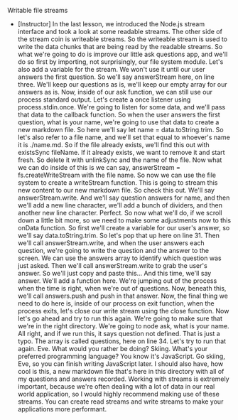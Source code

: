 Writable file streams
- [Instructor] In the last lesson, we introduced the Node.js stream interface and took a look at some readable streams. The other side of the stream coin is writeable streams. So the writeable stream is used to write the data chunks that are being read by the readable streams. So what we're going to do is improve our little ask questions app, and we'll do so first by importing, not surprisingly, our file system module. Let's also add a variable for the stream. We won't use it until our user answers the first question. So we'll say answerStream here, on line three. We'll keep our questions as is, we'll keep our empty array for our answers as is. Now, inside of our ask function, we can still use our process standard output. Let's create a once listener using process.stdin.once. We're going to listen for some data, and we'll pass that data to the callback function. So when the user answers the first question, what is your name, we're going to use that data to create a new markdown file. So here we'll say let name = data.toString.trim. So let's also refer to a file name, and we'll set that equal to whoever's name it is ./name.md. So if the file already exists, we'll find this out with existsSync fileName. If it already exists, we want to remove it and start fresh. So delete it with unlinkSync and the name of the file. Now what we can do inside of this is we can say, answerStream = fs.createWriteStream with the file name. So now we can use the file system to create a writeStream function. This is going to stream this new content to our new markdown file. So check this out. We'll say answerStream.write. And we'll say question answers for name, and then we'll add a new line character, we'll add a bunch of dividers, and then another new line character. Perfect. So now what we'll do, if we scroll down a little bit more, so we need to make some adjustments now to this onData function. So first we'll create a variable for our user's answer, so we'll say data.toString.trim. So let's pop that up here on line 31. Then we'll call answerStream.write, and when the user answers each question, we're going to write the question and the answer to the screen. We can use the answers array to identify which question was just asked. Then we'll call answerStream.write to grab the user's answer. So we'll just copy and paste this... And this time, we'll say answer. We'll add a function here. We're jumping out of the process when the time is right, when we're out of questions. Now, beneath this, we'll call answers.push and push in that answer. Now, the final thing we need to do here is, inside of our process on exit function, when the process exits, let's close our write stream using the close function. Now let's go ahead and try to run this again. We're going to make sure that we're in the right directory. We're going to node ask, what is your name. All right, and if we run this, it says question not defined. That is just a typo. The array is called questions, here on line 34. Let's try to run that again. Eve. What would you rather be doing? Skiing. What's your preferred programming language? You know it's JavaScript. Go skiing, Eve, so you can finish writing JavaScript later. I should also have, how cool is this, a new markdown file that's here in this directory with all of my questions and answers recorded. Working with streams is extremely important, because we're often dealing with a lot of data in our real world application, so I would highly recommend making use of these streams. You can create read streams and write streams to make your applications more performant.